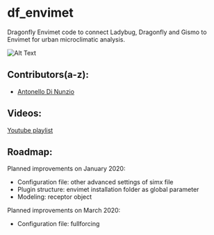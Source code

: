 # df_envimet
Dragonfly Envimet code to connect Ladybug, Dragonfly and Gismo to Envimet for urban microclimatic analysis.

![Alt Text](http://api.ning.com/files/*ix1zXEQDKMs6oOAal16GezqhCFSzFYHhsCcs81ecdCE7Y3aniPW3Vjr-6slZ7avsKMF*22-o5JqX0qmWBEwnzXMUxgkdIt8/Ladybug_ENVIMet_grid.png)
## Contributors(a-z):
* [Antonello Di Nunzio](https://github.com/AntonelloDN)
## Videos:
[Youtube playlist](https://www.youtube.com/playlist?list=PLVk71QLjaA6P6HYyJV9cn6odEZcX2CI4F)
## Roadmap:
Planned improvements on January 2020:
- Configuration file: other advanced settings of simx file
- Plugin structure: envimet installation folder as global parameter
- Modeling: receptor object

Planned improvements on March 2020:
- Configuration file: fullforcing
